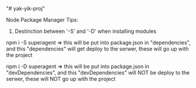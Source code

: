 "# yak-yik-proj" 

Node Package Manager Tips:
1. Destinction between '-S' and '-D' when installing modules

npm i -S superagent  => this will be put into package.json in "dependencies",
                            and this "dependencies" will get deploy to the serwer,
                            these will go up with the project 
                            
npm i -D superagent  => this will be put into package.json in "devDependencies",
                            and this "devDependencies" will NOT be deploy to the serwer,
                            these will NOT go up with the project
